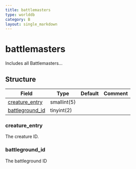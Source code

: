 ```yaml
---
title: battlemasters
type: worlddb
category: B
layout: single_markdown
---
```


# battlemasters
Includes all Battlemasters...

## Structure

Field                                                                                       | Type        | Default | Comment
------------------------------------------------------------------------------------------- | ----------- | ------- | -------
[creature_entry](#creature_entry)   | smallint(5) |         |        
[battleground_id](#battleground_id) | tinyint(2)  |         |        

### creature_entry

The creature ID.

### battleground_id

The battleground ID